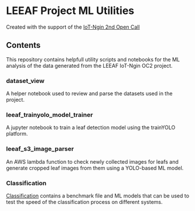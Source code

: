 # LEEAF Project ML Utilities

Created with the support of the [IoT-Ngin 2nd Open Call](https://iot-ngin.eu/)

## Contents
This repository contains helpfull utility scripts and notebooks for the ML analysis of the data generated from the LEEAF IoT-Ngin OC2 project.

### dataset_view
A helper notebook used to review and parse the datasets used in the project.

### leeaf_trainyolo_model_trainer
A jupyter notebook to train a leaf detection model using the trainYOLO platform.

### leeaf_s3_image_parser
An AWS lambda function to check newly collected images for leafs and generate cropped leaf images from them using a YOLO-based ML model.

### Classification
[Classification](classification) contains a benchmark file and ML models that can be used to test the speed of the classification process on different systems.
